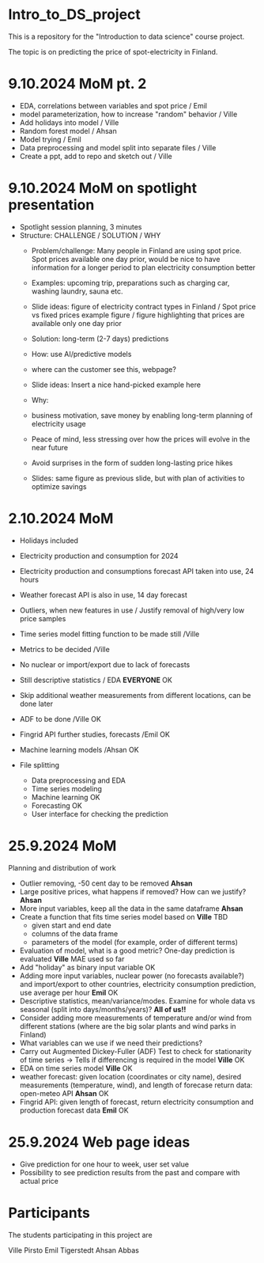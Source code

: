 # Intro_to_DS_project
This is a repository for the "Introduction to data science" course project.

The topic is on predicting the price of spot-electricity in Finland.

# 9.10.2024 MoM pt. 2
- EDA, correlations between variables and spot price / Emil
- model parameterization, how to increase "random" behavior / Ville
- Add holidays into model / Ville
- Random forest model / Ahsan
- Model trying / Emil
- Data preprocessing and model split into separate files / Ville
- Create a ppt, add to repo and sketch out / Ville

# 9.10.2024 MoM on spotlight presentation
- Spotlight session planning, 3 minutes
- Structure: CHALLENGE / SOLUTION / WHY
    - Problem/challenge: Many people in Finland are using spot price. Spot prices available one day prior, would be nice to have information for a longer period to plan electricity consumption better
    - Examples: upcoming trip, preparations such as charging car, washing laundry, sauna etc.
    - Slide ideas: figure of electricity contract types in Finland / Spot price vs fixed prices example figure / figure highlighting that prices are available only one day prior
      
    - Solution: long-term (2-7 days) predictions
    - How: use AI/predictive models
    - where can the customer see this, webpage?
    - Slide ideas: Insert a nice hand-picked example here 
    
    - Why:
    - business motivation, save money by enabling long-term planning of electricity usage 
    - Peace of mind, less stressing over how the prices will evolve in the near future
    - Avoid surprises in the form of sudden long-lasting price hikes
    - Slides: same figure as previous slide, but with plan of activities to optimize savings
      
# 2.10.2024 MoM
- Holidays included
- Electricity production and consumption for 2024
- Electricity production and consumptions forecast API taken into use, 24 hours
- Weather forecast API is also in use, 14 day forecast

- Outliers, when new features in use / Justify removal of high/very low price samples
- Time series model fitting function to be made still /Ville
- Metrics to be decided /Ville
- No nuclear or import/export due to lack of forecasts
- Still descriptive statistics / EDA **EVERYONE** OK
- Skip additional weather measurements from different locations, can be done later
- ADF to be done /Ville OK

- Fingrid API further studies, forecasts /Emil OK

- Machine learning models /Ahsan OK
- File splitting
    - Data preprocessing and EDA 
    - Time series modeling
    - Machine learning OK
    - Forecasting OK
    - User interface for checking the prediction

# 25.9.2024 MoM
Planning and distribution of work
- Outlier removing, -50 cent day to be removed **Ahsan**
- Large positive prices, what happens if removed? How can we justify? **Ahsan**
- More input variables, keep all the data in the same dataframe **Ahsan** 
- Create a function that fits time series model based on **Ville** TBD
  - given start and end date
  - columns of the data frame
  - parameters of the model (for example, order of different terms)
- Evaluation of model, what is a good metric? One-day prediction is evaluated **Ville** MAE used so far
- Add "holiday" as binary input variable OK
- Adding more input variables, nuclear power (no forecasts available?) and import/export to other countries, electricity consumption prediction, use average per hour **Emil** OK
- Descriptive statistics, mean/variance/modes. Examine for whole data vs seasonal (split into days/months/years)? **All of us!!**
- Consider adding more measurements of temperature and/or wind from different stations (where are the big solar plants and wind parks in Finland)
- What variables can we use if we need their predictions?
- Carry out Augmented Dickey-Fuller (ADF) Test to check for stationarity of time series -> Tells if differencing is required in the model **Ville** OK
- EDA on time series model **Ville** OK
- weather forecast: given location (coordinates or city name), desired measurements (temperature, wind), and length of forecase return data: open-meteo API **Ahsan** OK
- Fingrid API: given length of forecast, return electricity consumption and production forecast data **Emil** OK

# 25.9.2024 Web page ideas
- Give prediction for one hour to week, user set value
- Possibility to see prediction results from the past and compare with actual price

# Participants
The students participating in this project are

Ville Pirsto
Emil Tigerstedt
Ahsan Abbas
